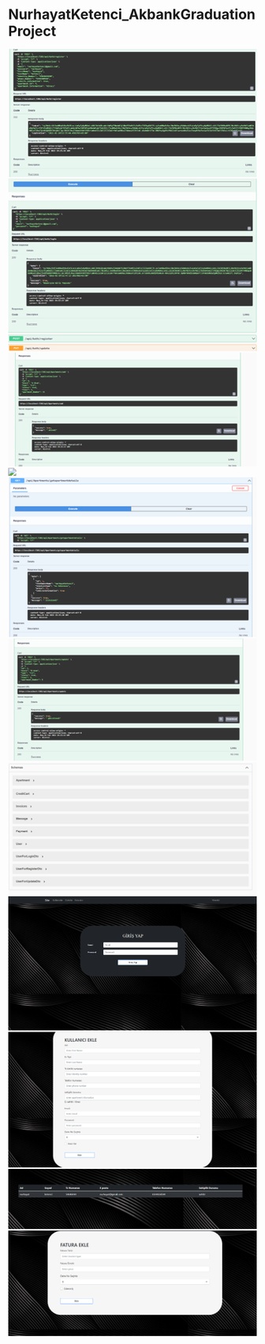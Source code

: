 # NurhayatKetenci_AkbankGraduationProject
<img src="https://github.com/AKBANK-Patika-FullStack-Bootcamp/NurhayatKetenci_AkbankGraduationProject/blob/master/akbankreadme/register.png"/>
<img src="https://github.com/AKBANK-Patika-FullStack-Bootcamp/NurhayatKetenci_AkbankGraduationProject/blob/master/akbankreadme/Login.png"/>
<img src="https://github.com/AKBANK-Patika-FullStack-Bootcamp/NurhayatKetenci_AkbankGraduationProject/blob/master/akbankreadme/add.png"/>
<img src="https://github.com/AKBANK-Patika-FullStack-Bootcamp/NurhayatKetenci_AkbankGraduationProject/blob/master/akbankreadme/add2.png/>
<img src="https://github.com/AKBANK-Patika-FullStack-Bootcamp/NurhayatKetenci_AkbankGraduationProject/blob/master/akbankreadme/delete.png/>
<img src="https://github.com/AKBANK-Patika-FullStack-Bootcamp/NurhayatKetenci_AkbankGraduationProject/blob/master/akbankreadme/list.png"/>

<img src="https://github.com/AKBANK-Patika-FullStack-Bootcamp/NurhayatKetenci_AkbankGraduationProject/blob/master/akbankreadme/update.png"/>
<img src="https://github.com/AKBANK-Patika-FullStack-Bootcamp/NurhayatKetenci_AkbankGraduationProject/blob/master/akbankreadme/schema.png"/>
<img src="https://github.com/AKBANK-Patika-FullStack-Bootcamp/NurhayatKetenci_AkbankGraduationProject/blob/master/akbankreadme/loginf.png"/>
<img src="https://github.com/AKBANK-Patika-FullStack-Bootcamp/NurhayatKetenci_AkbankGraduationProject/blob/master/akbankreadme/useradd.png"/>
<img src="https://github.com/AKBANK-Patika-FullStack-Bootcamp/NurhayatKetenci_AkbankGraduationProject/blob/master/akbankreadme/userlist.png"/>
<img src="https://github.com/AKBANK-Patika-FullStack-Bootcamp/NurhayatKetenci_AkbankGraduationProject/blob/master/akbankreadme/invoicesadd.png"/>
